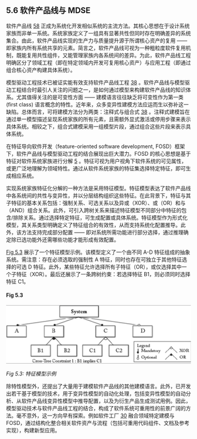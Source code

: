 ## 5.6 软件产品线与 MDSE
软件产品线 [58](../bibliography.md#58) 正成为系统化开发相似系统的主流方法。其核心思想在于设计系统家族而非单一系统。系统家族定义了一组具有显著共性但同时存在明确差异的系统集合。由此，软件产品线实现的生产力与质量提升源于所谓核心资产的复用 —— 即家族内所有系统共享的元素。简言之，软件产品线可视为一种粗粒度软件复用机制，既能复用共性组件，又能管理家族内各系统间的差异。为此，软件产品线工程明确区分了领域工程（即在特定领域内开发可复用核心资产）与应用工程（即通过组合核心资产构建具体系统）。

模型驱动工程技术已被证实能有效支持软件产品线工程 [38](../bibliography.md#38) 。软件产品线与模型驱动工程结合时最引人关注的问题之一，是如何通过模型来构建软件产品线的知识体系。尤其值得关注的是可变性方面 —— 建模语言往往缺乏将可变性作为第一类 (first class) 语言概念的特性。近年来，众多变异性建模方法应运而生以弥补这一缺陷。总体而言，可将建模方法分为两类：注释式与组合式 [38](../bibliography.md#38) 。注释式建模旨在通过单一模型描述呈现系统家族的所有元素，且需额外显式激活或停用步骤来表示具体系统。相较之下，组合式建模采用一组模型片段，通过组合这些片段来表示具体系统。

在特征导向软件开发（feature-oriented software development, FOSD）框架下，软件产品线与模型驱动工程的结合展现出巨大潜力。FOSD 的核心思想是基于特征对软件系统家族进行分解 [5](../bibliography.md#5) 。特征可视为用户视角下软件系统的可见属性，或更广泛地理解为领域特性。通过从软件系统家族的特征集选择特定特征，即可生成相应系统。

实现系统家族特征化分解的一种方法是采用特征模型。特征模型表达了软件产品线中各系统间的共性与变异性，并以分层结构组织这些特征。在此背景下，特征与其子特征的基本关系包括：强制关系、可选关系以及异或（XOR）、或（OR）和与（AND）组合关系。此外，可引入跨树关系来描述特征模型不同部分中特征的包含/排除关系。通过选择特定特征，可生成配置或具体系统。特征模型作为形式化模型，其关系类型明确定义了特征组合的有效性，从而支持系统化配置推导。此外，该方法支持完成部分配置 —— 即对系统所需功能进行部分选择，通过推理确定除已选功能外还需哪些功能才能形成有效配置。

[Fig 5.3](#fig-53) 展示了一个特征模型示例。该模型定义了一个由不同 A-D 特征组成的抽象系统。需注意：存在必须选取的强制性 A 特征，同时也存在可独立于其他特征选择的可选 D 特征。此外，某些特征允许选择所有子特征（OR），或仅选择其中一个子特征（XOR）。最后还展示了一条跨树约束：若选择特征 B1，则必须同时选择特征 C1。

#### Fig 5.3
![Fig 5.3](../img/fig5.3.png)

*Fig 5.3: 特征模型示例*

除特性模型外，还提出了大量用于建模软件产品线的其他建模语言。此外，已开发出若干基于模型的技术，用于变异性模型的自动化处理，包括变异性模型的自动分析、从软件产品线变异性模型中推导配置，以及为衍生产品生成测试用例。因此，模型驱动技术与软件产品线工程的结合，构成了软件系统可重用性的前景广阔的方法。毫不意外，这一方向早有探索。例如软件工厂 [30](../bibliography.md#30) 融合领域特定建模与 FOSD，通过结构化整合相关软件资产与流程（包括可重用代码组件、文档及参考实现），构建新型应用。
